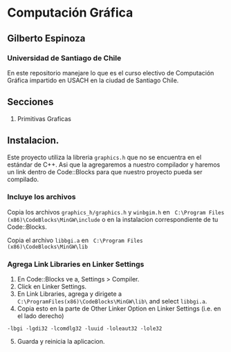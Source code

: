# Computación Gráfica
## Gilberto Espinoza
### Universidad de Santiago de Chile

En este repositorio manejare lo que es el curso electivo de Computación Gráfica impartido en USACH en la ciudad de Santiago Chile.

## Secciones
1. Primitivas Graficas

## Instalacion.
Este proyecto utiliza la libreria `graphics.h` que no se encuentra en el estándar de C++. Asi que la agregaremos a nuestro compilador y haremos un link dentro de Code::Blocks para que nuestro proyecto pueda ser compilado.
### Incluye los archivos
Copia los archivos `graphics_h/graphics.h` y `winbgim.h` en ` C:\Program Files (x86)\CodeBlocks\MinGW\include` o en la instalacion correspondiente de tu Code::Blocks.

Copia el archivo `libbgi.a` en ` C:\Program Files (x86)\CodeBlocks\MinGW\lib`

### Agrega Link Libraries en Linker Settings
1. En Code::Blocks ve a, Settings > Compiler.
2. Click en Linker Settings.
3. En Link Libraries, agrega y dirigete a `C:\ProgramFiles(x86)\CodeBlocks\MinGW\lib\` and select `libbgi.a`.
4. Copia esto en la parte de Other Linker Option en Linker Settings (i.e. en el lado derecho)

`-lbgi -lgdi32 -lcomdlg32 -luuid -loleaut32 -lole32`

5. Guarda y reinicia la aplicacion.
